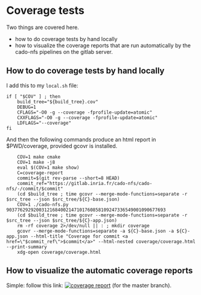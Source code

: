 
Coverage tests
==============

Two things are covered here.
 - how to do coverage tests by hand locally
 - how to visualize the coverage reports that are run automatically by
   the cado-nfs pipelines on the gitlab server.

How to do coverage tests by hand locally
----------------------------------------

I add this to my `local.sh` file:
```
if [ "$COV" ] ; then
    build_tree="${build_tree}.cov"
    DEBUG=1
    CFLAGS="-O0 -g --coverage -fprofile-update=atomic"
    CXXFLAGS="-O0 -g --coverage -fprofile-update=atomic"
    LDFLAGS="--coverage"
fi
```

And then the following commands produce an html report in $PWD/coverage,
provided gcovr is installed.

```
    COV=1 make cmake
    COV=1 make -j8
    eval $(COV=1 make show)
    C=coverage-report
    commit=$(git rev-parse --short=8 HEAD)
    commit_ref="https://gitlab.inria.fr/cado-nfs/cado-nfs/-/commit/$commit"
    (cd $build_tree ; time gcovr --merge-mode-functions=separate -r $src_tree --json $src_tree/${C}-base.json)
    COV=1 ./cado-nfs.py 90377629292003121684002147101760858109247336549001090677693
    (cd $build_tree ; time gcovr --merge-mode-functions=separate -r $src_tree --json $src_tree/${C}-app.json)
    rm -rf coverage 2>/dev/null || : ; mkdir coverage
    gcovr --merge-mode-functions=separate -a ${C}-base.json -a ${C}-app.json --html-title "Coverage for commit <a href=\"$commit_ref\">$commit</a>" --html-nested coverage/coverage.html --print-summary
    xdg-open coverage/coverage.html
```

How to visualize the automatic coverage reports
-----------------------------------------------

Simple: follow this link: [![coverage report](https://gitlab.inria.fr/cado-nfs/cado-nfs/badges/master/coverage.svg)](https://gitlab.inria.fr/cado-nfs/cado-nfs/-/jobs/artifacts/master/file/coverage/index.html?job=merge+coverage+tests) (for the master branch).
